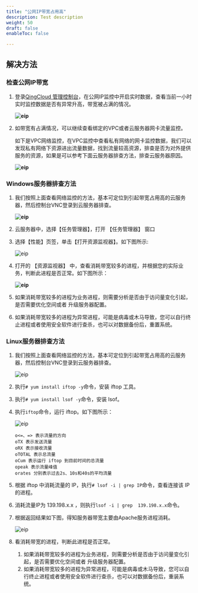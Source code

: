 ```yaml
---
title: "公网IP带宽占用高"
description: Test description
weight: 50
draft: false
enableToc: false

---
```


## 解决方法

### 检查公网IP带宽

1. 登录[QingCloud 管理控制台](https://console.qingcloud.com/login)，在公网IP监控中开启实时数据，查看当前一小时实时监控数据是否有异常升高，带宽被占满的情况。

    **![eip](../../../_images/EIP1.png)**

2. 如带宽有占满情况，可以继续查看绑定的VPC或者云服务器网卡流量监控。

   如下是VPC网络监控，在VPC监控中查看私有网络的网卡监控数据，我们可以发现私有网络下资源进出流量数据，找到流量较高资源，排查是否为对外提供服务的资源，如果是可以参考下面云服务器排查方法，排查云服务器原因。

    **![eip](../../../_images/EIP2.png)**

### Windows服务器排查方法

1. 我们按照上面查看网络监控的方法，基本可定位到引起带宽占用高的云服务器，然后控制台VNC登录到云服务器排查。

    **![eip](../../../_images/EIP3.png)**

2. 云服务器中，选择【任务管理器】，打开 【任务管理器】 窗口

3. 选择【性能】页签，单击【打开资源监视器】。如下图所示: 

   ![eip](../../../_images/EIP4.png)

4. 打开的 【资源监视器】 中，查看消耗带宽较多的进程，并根据您的实际业务，判断此进程是否正常。如下图所示：

    **![eip](../../../_images/EIP5.png)**

5. 如果消耗带宽较多的进程为业务进程，则需要分析是否由于访问量变化引起，是否需要优化空间或者 升级服务器配置。
6. 如果消耗带宽较多的进程为异常进程，可能是病毒或木马导致，您可以自行终止进程或者使用安全软件进行查杀，也可以对数据备份后，重置系统。

### Linux服务器排查方法

1. 我们按照上面查看网络监控的方法，基本可定位到引起带宽占用高的云服务器，然后控制台VNC登录到云服务器排查。

    ![eip](../../../_images/EIP6.png)

2. 执行`# yum install iftop -y`命令，安装 iftop 工具。

3. 执行`# yum install lsof -y`命令，安装 lsof。

4. 执行`iftop`命令，运行 iftop。如下图所示：

    ![eip](../../../_images/EIP7.png)

   ```
   o<=、=> 表示流量的方向
   oTX 表示发送流量
   oRX 表示接收流量
   oTOTAL 表示总流量
   oCum 表示运行 iftop 到目前时间的总流量
   opeak 表示流量峰值
   orates 分别表示过去2s、10s和40s的平均流量
   ```

5. 根据 iftop 中消耗流量的 IP，执行`# lsof -i | grep IP`命令，查看连接该 IP 的进程。

6. 消耗流量IP为 139.198.x.x  ，则执行`lsof -i | grep  139.198.x.x`命令。

7. 根据返回结果如下图，得知服务器带宽主要由Apache服务进程消耗。

    ![eip](../../../_images/EIP8.png)

8. 看消耗带宽的进程，判断此进程是否正常。
   1. 如果消耗带宽较多的进程为业务进程，则需要分析是否由于访问量变化引起，是否需要优化空间或者 升级服务器配置。
   2. 如果消耗带宽较多的进程为异常进程，可能是病毒或木马导致，您可以自行终止进程或者使用安全软件进行查杀，也可以对数据备份后，重装系统。